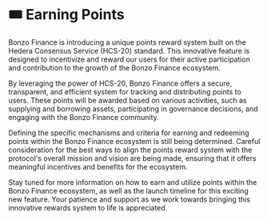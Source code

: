 # 🎟️ Earning Points

Bonzo Finance is introducing a unique points reward system built on the Hedera Consensus Service (HCS-20) standard. This innovative feature is designed to incentivize and reward our users for their active participation and contribution to the growth of the Bonzo Finance ecosystem.

By leveraging the power of HCS-20, Bonzo Finance offers a secure, transparent, and efficient system for tracking and distributing points to users. These points will be awarded based on various activities, such as supplying and borrowing assets, participating in governance decisions, and engaging with the Bonzo Finance community.

Defining the specific mechanisms and criteria for earning and redeeming points within the Bonzo Finance ecosystem is still being determined. Careful consideration for the best ways to align the points reward system with the protocol's overall mission and vision are being made, ensuring that it offers meaningful incentives and benefits for the ecosystem.

Stay tuned for more information on how to earn and utilize points within the Bonzo Finance ecosystem, as well as the launch timeline for this exciting new feature. Your patience and support as we work towards bringing this innovative rewards system to life is appreciated.
